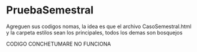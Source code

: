 ﻿# PruebaSemestral
 Agreguen sus codigos nomas, la idea es que el archivo CasoSemestral.html y la carpeta estilos sean los principales, todos los demas son bosquejos


CODIGO CONCHETUMARE NO FUNCIONA
